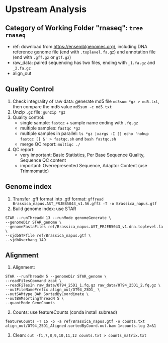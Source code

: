 # Upstream Analysis

## Category of Working Folder "rnaseq": `tree rnaseq`
   - ref: download from https://ensemblgenomes.org/, including DNA reference genome file (end with `.toplevel.fa.gz`) and annotation file (end with `.gff.gz` or `gtf.gz`)
   - raw_data: paired sequencing has two files, ending with `_1.fa.gz` and `_2.fa.gz`
   - align_out

## Quality Control
1. Check integrality of raw data: generate md5 file `md5sum *gz > md5.txt`, then compare the md5 value `md5sum -c md5.txt`
2. Unzip `.gz` file: `gunzip *gz` 
3. Quality control: 
   - single sample: `fastqc` + sample name ending with `.fq.gz`
   - multiple samples: `fastqc *gz`
   - multiple samples in parallel: `ls *gz |xargs -I [] echo 'nohup fastqc [] &' > fastqc.sh` and `bash fastqc.sh`
   - merge QC report: `multiqc ./`
4. QC report:
   - very important: Basic Statistics, Per Base Sequence Quality, Sequence QC content
   - important: Overrepresented Sequence, Adaptor Content (use Trimmomatic)

## Genome index
1. Transfer .gff format into .gtf format: `gffread Brassica_napus.AST_PRJEB5043_v1.56.gff3 -T -o Brassica_napus.gtf`
2. Build genome index: use STAR
```
STAR --runThreadN 13 --runMode genomeGenerate \
--genomeDir STAR_genome \ 
--genomeFastaFiles ref/Brassica_napus.AST_PRJEB5043_v1.dna.toplevel.fa \
--sjdbGTFfile ref/Brassica_napus.gtf \
--sjdbOverhang 149
```

## Alignment
1. Alignment:
```
STAR --runThreadN 5 --genomeDir STAR_genome \
--readFilesCommand zcat \
--readFilesIn raw_data/OT94_25D1_1.fq.gz raw_data/OT94_25D1_2.fq.gz \
--outFileNamePrefix align_out/OT94_25D1_ \
--outSAMtype BAM SortedByCoordinate \
--outBAMsortingThreadN 5 \
--quantMode GeneCounts
```
2. Counts: use featureCounts (conda install subread)
```
featureCounts -T 15 -p -a ref/Brassica_napus.gtf -o counts.txt align_out/OT94_25D1_Aligned.sortedByCoord.out.bam 1>counts.log 2>&1
```
3. Clean: `cut -f1,7,8,9,10,11,12 counts.txt > counts_matrix.txt` 


